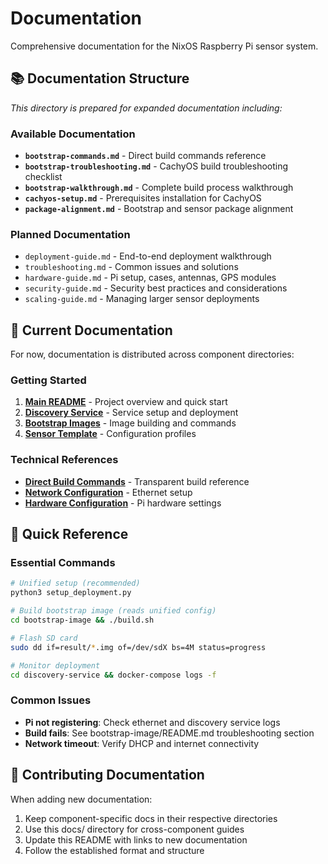 # Documentation

Comprehensive documentation for the NixOS Raspberry Pi sensor system.

## 📚 **Documentation Structure**

*This directory is prepared for expanded documentation including:*

### **Available Documentation**
- **`bootstrap-commands.md`** - Direct build commands reference
- **`bootstrap-troubleshooting.md`** - CachyOS build troubleshooting checklist
- **`bootstrap-walkthrough.md`** - Complete build process walkthrough
- **`cachyos-setup.md`** - Prerequisites installation for CachyOS
- **`package-alignment.md`** - Bootstrap and sensor package alignment

### **Planned Documentation**
- `deployment-guide.md` - End-to-end deployment walkthrough
- `troubleshooting.md` - Common issues and solutions  
- `hardware-guide.md` - Pi setup, cases, antennas, GPS modules
- `security-guide.md` - Security best practices and considerations
- `scaling-guide.md` - Managing larger sensor deployments

## 📖 **Current Documentation**

For now, documentation is distributed across component directories:

### **Getting Started**
1. **[Main README](../README.md)** - Project overview and quick start
2. **[Discovery Service](../discovery-service/README.md)** - Service setup and deployment
3. **[Bootstrap Images](../bootstrap-image/README.md)** - Image building and commands
4. **[Sensor Template](../sensor-template/README.md)** - Configuration profiles

### **Technical References**
- **[Direct Build Commands](../bootstrap-image/COMMANDS.md)** - Transparent build reference
- **[Network Configuration](../bootstrap-image/network-config.nix)** - Ethernet setup
- **[Hardware Configuration](../bootstrap-image/hardware-configuration.nix)** - Pi hardware settings

## 🎯 **Quick Reference**

### **Essential Commands**
```bash
# Unified setup (recommended)
python3 setup_deployment.py

# Build bootstrap image (reads unified config)
cd bootstrap-image && ./build.sh

# Flash SD card
sudo dd if=result/*.img of=/dev/sdX bs=4M status=progress

# Monitor deployment
cd discovery-service && docker-compose logs -f
```

### **Common Issues**
- **Pi not registering**: Check ethernet and discovery service logs
- **Build fails**: See bootstrap-image/README.md troubleshooting section
- **Network timeout**: Verify DHCP and internet connectivity

## 🤝 **Contributing Documentation**

When adding new documentation:
1. Keep component-specific docs in their respective directories
2. Use this docs/ directory for cross-component guides
3. Update this README with links to new documentation
4. Follow the established format and structure